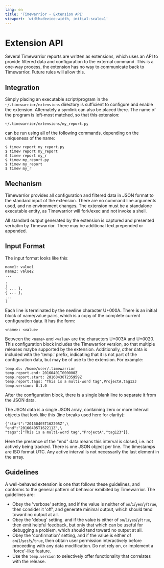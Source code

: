 ```yaml
---
lang: en
title: 'Timewarrior - Extension API'
viewport: 'width=device-width, initial-scale=1'
---
```


# Extension API

Several Timewarrior reports are written as extensions, which uses an API to provide filtered data and configuration to the external command.
This is a one-way process, the extension has no way to communicate back to Timewarrior.
Future rules will allow this.

## Integration

Simply placing an executable script/program in the `~/.timewarrior/extensions` directory is sufficient to configure and enable the extension.
Alternately a symlink can also be placed there.
The name of the program is left-most matched, so that this extension:

```
~/.timewarrior/extensions/my_report.py
```

can be run using all of the following commands, depending on the uniqueness of the name:

```
$ timew report my_report.py
$ timew report my_report
$ timew report my_r
$ timew my_report.py
$ timew my_report
$ timew my_r
```

## Mechanism

Timewarrior provides all configuration and filtered data in JSON format to the standard input of the extension.
There are no command line arguments used, and no environment changes.
The extension must be a standalone executable entity, as Timewarrior will fork/exec and not invoke a shell.

All standard output generated by the extension is captured and presented verbatim by Timewarrior.
There may be additional text prepended or appended.

## Input Format

The input format looks like this:

```
name1: value1
name2: value2
...

[
{ ... },
{ ... },
...
]
```

Each line is terminated by the newline character U+000A.
There is an initial block of name/value pairs, which is a copy of the complete current configuration data.
It has the form:

```
<name>: <value>
```

Between the `<name>` and `<value>` are the characters U+003A and U+0020.
This configuration block includes the Timewarrior version, so that multiple releases maybe supported by the extension.
Additionally, other data is included with the 'temp.' prefix, indicating that it is not part of the configuration data, but may be of use to the extension.
For example:

```
temp.db: /home/user/.timewarrior
temp.report.end: 20160401T000000Z
temp.report.start: 20160430T235959Z
temp.report.tags: "This is a multi-word tag",ProjectA,tag123
temp.version: 0.1.0
```

After the configuration block, there is a single blank line to separate it from the JSON data.

The JSON data is a single JSON array, containing zero or more Interval objects that look like this (line breaks used here for clarity):

```
{"start":"20160405T162205Z",\
"end":"20160405T162211Z",\
"tags":["This is a multi-word tag","ProjectA","tag123"]},
```

Here the presence of the \"end\" data means this interval is closed, i.e. not actively being tracked.
There is one JSON object per line.
The timestamps are ISO format UTC.
Any active interval is not necessarily the last element in the array.

## Guidelines

A well-behaved extension is one that follows these guidelines, and conforms to the general pattern of behavior exhibited by Timewarrior.
The guidelines are:

- Obey the 'verbose' setting, and if the value is neither of `on`/`1`/`yes`/`y`/`true`, then consider it 'off', and generate minimal output, which should tend toward no output at all.
- Obey the 'debug' setting, and if the value is either of `on`/`1`/`yes`/`y`/`true`, then emit helpful feedback, but only that which can be useful for debugging a problem, which should tend toward no output at all.
- Obey the 'confirmation' setting, and if the value is either of `on`/`1`/`yes`/`y`/`true`, then obtain user permission interactively before proceeding with any data modification.
  Do not rely on, or implement a 'force'-like feature.
- Use the `temp.version` to selectively offer functionality that correlates with the release.
